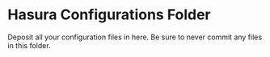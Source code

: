 # Hasura Configurations Folder
Deposit all your configuration files in here.
Be sure to never commit any files in this folder.